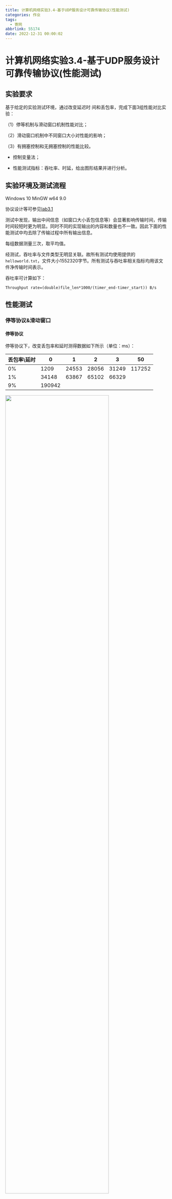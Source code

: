 ```yaml
---
title: 计算机网络实验3.4-基于UDP服务设计可靠传输协议(性能测试)
categories: 作业
tags:
  - 寄网
abbrlink: 55174
date: 2022-12-31 00:00:02
---
```

# 计算机网络实验3.4-基于UDP服务设计可靠传输协议(性能测试)

## 实验要求

基于给定的实验测试环境，通过改变延迟时 间和丢包率，完成下面3组性能对比实验：

（1）停等机制与滑动窗口机制性能对比；

（2）滑动窗口机制中不同窗口大小对性能的影响；

（3）有拥塞控制和无拥塞控制的性能比较。

+ 控制变量法；

+ 性能测试指标：吞吐率、时延，给出图形结果并进行分析。

## 实验环境及测试流程

Windows 10 MinGW w64 9.0

协议设计等可参见[lab3.1](https://lunaticsky-tql.github.io/posts/24837/)

测试中发现，输出中间信息（如窗口大小丢包信息等）会显著影响传输时间，传输时间较短时更为明显。同时不同的实现输出的内容和数量也不一致。因此下面的性能测试中均去除了传输过程中所有输出信息。

每组数据测量三次，取平均值。

经测试，吞吐率与文件类型无明显关联。故所有测试均使用提供的`helloworld.txt`，文件大小1552320字节。所有测试与吞吐率相关指标均用该文件净传输时间表示。

吞吐率可计算如下：

`Throughput rate=(double)file_len*1000/(timer_end-timer_start)) B/s`

## 性能测试

### 停等协议&滑动窗口

#### 停等协议

停等协议下，改变丢包率和延时测得数据如下所示（单位：ms）：

| 丢包率\延时 | 0      | 1     | 2     | 3     | 50     |
| ----------- | ------ | ----- | ----- | ----- | ------ |
| 0%          | 1209   | 24553 | 28056 | 31249 | 117252 |
| 1%          | 34148  | 63867 | 65102 | 66329 |        |
| 9%          | 190942 |       |       |       |        |

<img src="https://raw.githubusercontent.com/Lunaticsky-tql/blog_article_resources/main/2013599_%E7%94%B0%E4%BD%B3%E4%B8%9A_%E5%AE%9E%E9%AA%8C3.4/20221230235944988658_534_image-20221230215825119.png" width="80%" height="80%" />

可以从数据中初步探索延迟和丢包率对传输时间的影响力度。

#### 滑动窗口

##### GBN

在窗口大小为10，超时时间为1s时，测得数据如下所示（单位：ms）：

| 丢包率\延时 | 0      | 1     | 2     | 3     | 50     |
| ----------- | ------ | ----- | ----- | ----- | ------ |
| 0%          | 1301   | 29799 | 32112 | 39832 | 115665 |
| 1%          | 37429  | 69002 | 75104 | 78379 |        |
| 9%          | 250775 |       |       |       |        |

<img src="https://raw.githubusercontent.com/Lunaticsky-tql/blog_article_resources/main/2013599_%E7%94%B0%E4%BD%B3%E4%B8%9A_%E5%AE%9E%E9%AA%8C3.4/20221230235945954601_749_image-20221230215757564.png" alt="image-20221230215757564" width="80%" height="80%" />

可以看到，在实验环境下，GBN的整体表现甚至不如停等协议，即便是没有丢包和延时的条件下也是如此。猜测在实验条件下传输速度主要取决于接收端的接收速度。即使发送端可以“并行”发送，但由于接收端仍然需要等待和停等协议接近相同的超时时间接收丢失的包，因此传输速度并没有相差多少，反而由于GBN使得接收方不得不处理失序的包，从而耽误了更多的一些时间。

同时也在实验中尝试在接收端对两次收包的间隔进行计时，发现丢包率设为0%时间隔仅为1-2ms，而仅仅将丢包率设为1%，延时仍为0s的前提下，正常接收（不涉及丢包时）的时延达9-15ms不等。猜测这个现象与路由器程序的实现有关。因此，0/0%的高吞吐率实际上在这个实验中并没有参考价值。

```c++
//"blocking" receive here
while (rdt_rcv(rcvpkt)) {
    single_pkt_timer2=clock();
    cout<<"ack_between_time: "<<single_pkt_timer2-single_pkt_timer1<<endl;
    single_pkt_timer1=clock();
    ...handle pkts...
    }
```

另外，在丢包率为10%，窗口大小为10时，路由器总是会丢弃同一个包，因此会造成无法正常接收的情况。因此采用9%来指代丢包率极高的情形。

### 滑动窗口参数探索

##### 窗口大小比较

根据上面的探索，在探索滑动窗口参数时，控制延迟和丢包率分别为0ms和1%，以尽可能减少等待时间的前提下验证其正常功能发挥，同时避免路由器程序bug的影响。

GBN在不同窗口大小情况下的数据如下所示：

| 窗口大小       | 2     | 5     | 10    | 20    | 30    |
| -------------- | ----- | ----- | ----- | ----- | ----- |
| 传输速率（ms） | 36192 | 37274 | 37429 | 38220 | 47513 |

<img src="https://raw.githubusercontent.com/Lunaticsky-tql/blog_article_resources/main/2013599_%E7%94%B0%E4%BD%B3%E4%B8%9A_%E5%AE%9E%E9%AA%8C3.4/20221230235947937654_537_image-20221230214521654.png" alt="image-20221230214521654" width="50%" height="50%" />

可以看到，当窗口大小较大时，制约传输速度的因素主要是接收端接收的速度，因此单纯的增大窗口大小并无益于增加传输速度，如下所示为窗口大小为40时的情况：

![image-20221230214007362](https://raw.githubusercontent.com/Lunaticsky-tql/blog_article_resources/main/2013599_%E7%94%B0%E4%BD%B3%E4%B8%9A_%E5%AE%9E%E9%AA%8C3.4/20221230235948815831_502_image-20221230214007362.png)

当然也注意到，即便窗口大小设为2，性能也不如停等版本。

##### 不同算法的比较

而对于SR来说，这种现象则出现的更为严重，由于接收端需要对更多的情况进行判断和处理，且以至于在实验条件下疲于应付发送端发送的速度，因此出现了明明没有丢的包，由于接收方没有及时处理并且返回ACK，导致发送端循环进行超时重传，传输无法正常进行。如下图所示：

<img src="https://raw.githubusercontent.com/Lunaticsky-tql/blog_article_resources/main/2013599_%E7%94%B0%E4%BD%B3%E4%B8%9A_%E5%AE%9E%E9%AA%8C3.4/20221230235950876688_746_image-20221230220200564.png" alt="image-20221230220200564" width="80%" height="80%" />

<img src="https://raw.githubusercontent.com/Lunaticsky-tql/blog_article_resources/main/2013599_%E7%94%B0%E4%BD%B3%E4%B8%9A_%E5%AE%9E%E9%AA%8C3.4/20221230235952186704_885_image-20221230220316189.png" alt="image-20221230220316189" width="90%" height="90%" />

出现了这种情况后，尽管窗口仍旧可以移动，但由于接收方不得不处理大量重复的分组，导致恶性循环：越重发越接收的慢，越接收的慢越重发。不久就会出现重发的包远大于事实上需要的包的局面：

<img src="https://raw.githubusercontent.com/Lunaticsky-tql/blog_article_resources/main/2013599_%E7%94%B0%E4%BD%B3%E4%B8%9A_%E5%AE%9E%E9%AA%8C3.4/20221230235953488408_156_image-20221230221445403.png" alt="image-20221230221445403" width="80%" height="80%" />



解决方法可以是增大判断超时的时间。但是很明显，这会增加传输时间，而且这也并没有解决根本问题，并且会使正常情形下丢包的代价增加。

因此我们看到，由于发送和接收速率相差太大，“流量控制”也没能控制住。只好强行压制发送端的速度，查看在接收和发送基本对等的情况下滑动窗口的表现：

具体做法是在发送每一个while循环手动添加延时，模拟上层交付流较缓慢的情况：

```c++
// wait for a while to send next packet (simulating content processing)
// this is to avoid sending too many packets at once
Sleep(10);
```

这时SR算法顺畅的进行了接收：

<img src="https://raw.githubusercontent.com/Lunaticsky-tql/blog_article_resources/main/2013599_%E7%94%B0%E4%BD%B3%E4%B8%9A_%E5%AE%9E%E9%AA%8C3.4/20221230235954811850_358_image-20221230222352630.png" alt="image-20221230222352630" width="67%" height="67%" />

在添加发送延时后，控制变量（延迟和丢包率分别为0ms和1%）并测量吞吐率：

| 窗口大小 | 2     | 10    | 40    |
| -------- | ----- | ----- | ----- |
| 停等     | 65120 | 65120 | 65120 |
| GBN      | 46008 | 46335 | 49433 |
| SR       | 39249 | 40451 | 48574 |

<img src="https://raw.githubusercontent.com/Lunaticsky-tql/blog_article_resources/main/2013599_%E7%94%B0%E4%BD%B3%E4%B8%9A_%E5%AE%9E%E9%AA%8C3.4/20221230235956046493_674_image-20221230231420543.png" alt="image-20221230231420543" width="80%" height="80%" />

可以看到，此时滑动窗口发挥了其应有的作用。

### 拥塞控制性能探索

在实验3.3中提到，在GBN上实现RENO算法可以不改变发送端（累积确认，不缓存），但这样带来的问题是这种情况下快速重传当前期望的包只是解决了“眼前的问题”，其余的包迟早还要超时重传，因此尽管进⾏了拥塞控制，但重传的⾏为在实际⽹络环境中事实上加剧了拥塞。因此对接收端进行了改进，使其在保持累积确认的基础上对包进行缓存。（详细可参见[lab3.3](https://lunaticsky-tql.github.io/posts/55889/)）

下面以窗口大小为10，延迟和丢包率分别为0ms和1%为例，对各算法性能进行对比：

| 停等  | GBN   | SR    | RENO-no-cache | RENO-cached |
| ----- | ----- | ----- | ------------- | ----------- |
| 65120 | 46335 | 40451 | 50843         | 25224       |

![image-20221230233213265](https://raw.githubusercontent.com/Lunaticsky-tql/blog_article_resources/main/2013599_%E7%94%B0%E4%BD%B3%E4%B8%9A_%E5%AE%9E%E9%AA%8C3.4/20221230235956891555_921_image-20221230233213265.png)

可以看到缓存的RENO-cached算法性能最好，因为其在实验环境下完全避免了重传，使接收端的负担最小。如下图所示：

<img src="https://raw.githubusercontent.com/Lunaticsky-tql/blog_article_resources/main/2013599_%E7%94%B0%E4%BD%B3%E4%B8%9A_%E5%AE%9E%E9%AA%8C3.4/20221230235958223014_915_image-20221230233838694.png" alt="image-20221230233838694" width="50%" height="50%" />

（在真实环境下大部分情况一次丢一个包的前提下也能取得很好的表现，如果一次丢多个包，可以考虑New RENO，如果希望更细致的预测网络环境，Cubic等算法还可以做的更好）

## 总结

这学期的计算机网络作业层层相扣，并且有效的将理论与实践相结合。通过这几次实验，我不再停留在机械的记忆TCP各个过程的细节，而是贯通性的理解了一个可靠数据传输协议设计的过程，以及如何去应对一些特殊情况或进行优化。当然，像TCP这样复杂的协议设计远非我们简单通过几个实验能够完全理解透彻的，就比如拥塞控制算法就有很多优化的方向，在本系列实验中也没能深入探究。

这次实验采用git进行管理，虽然说还不甚规范，但也让我更加熟悉了git的工作流，为以后进行更大项目的开发做准备。

<img src="https://raw.githubusercontent.com/Lunaticsky-tql/blog_article_resources/main/2013599_%E7%94%B0%E4%BD%B3%E4%B8%9A_%E5%AE%9E%E9%AA%8C3.4/20221231000000050866_774_image-20221230234222414.png" alt="image-20221230234222414" width="50%" height="50%" />

### 源代码

[github](https://github.com/Lunaticsky-tql/rdt_on_udp)
